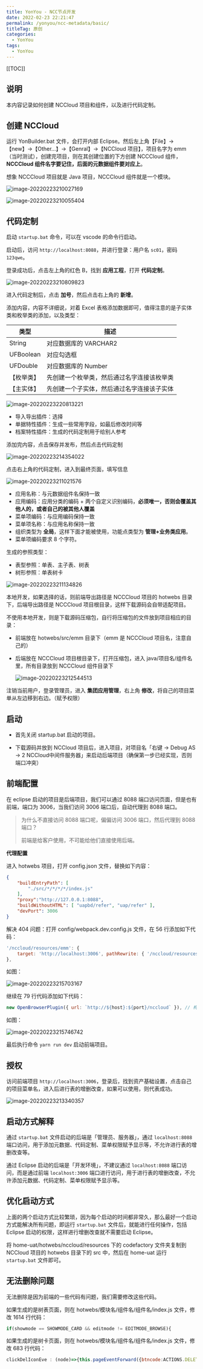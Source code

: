 ```yaml
---
title: YonYou - NCC节点开发
date: 2022-02-23 22:21:47
permalink: /yonyou/ncc-metadata/basic/
titleTag: 原创
categories:
  - YonYou
tags: 
  - YonYou
---
```


[[TOC]]


## 说明

本内容记录如何创建 NCCloud 项目和组件，以及进行代码定制。

## 创建 NCCloud

运行 YonBuilder.bat 文件，会打开内部 Eclipse。然后左上角【File】->【new】->【Other...】->【Genral】->【NCCloud 项目】，项目名字为 emm（当时测试），创建完项目，则在其创建位置的下方创建 NCCCloud 组件，**NCCCloud 组件名字要记住，后面的元数据组件要对应上**。

想象 NCCCloud 项目就是 Java 项目，NCCCloud 组件就是一个模块。

![image-20220223210027169](https://fastly.jsdelivr.net/gh/Kele-Bingtang/static/img/yonyou/20220223222513.png)

![image-20220223210055404](https://fastly.jsdelivr.net/gh/Kele-Bingtang/static/img/yonyou/20220223222518.png)

## 代码定制

启动 `startup.bat` 命令，可以在 vscode 的命令行启动。

启动后，访问 `http://localhost:8088`，并进行登录：用户名 `sc01`，密码 `123qwe`。

登录成功后，点击左上角的红色 B，找到 **应用工程**，打开 **代码定制**。

![image-20220223210809823](https://fastly.jsdelivr.net/gh/Kele-Bingtang/static/img/yonyou/20220223222520.png)

进入代码定制后，点击 **加号**，然后点击右上角的 **新增**。

添加内容，内容不详细说，对着 Excel 表格添加数据即可，值得注意的是子实体类和枚举类的添加，以及类型：

| 类型       | 描述                                       |
| ---------- | ------------------------------------------ |
| String     | 对应数据库的 VARCHAR2                      |
| UFBoolean  | 对应勾选框                                 |
| UFDouble   | 对应数据库的 Number                        |
| 【枚举类】 | 先创建一个枚举类，然后通过名字连接该枚举类 |
| 【主实体】 | 先创建一个子实体，然后通过名字连接该子实体 |

![image-20220223220813221](https://fastly.jsdelivr.net/gh/Kele-Bingtang/static/img/yonyou/20220223222522.png)

- 导入导出插件：选择
- 单据特性插件：生成一些常用字段，如最后修改时间等
- 档案特性插件：生成的代码定制用于给别人参考

添加完内容，点击保存并发布，然后点击代码定制

![image-20220223214354022](https://fastly.jsdelivr.net/gh/Kele-Bingtang/static/img/yonyou/20220223222523.png)

点击右上角的代码定制，进入到最终页面，填写信息

![image-20220223211021576](https://fastly.jsdelivr.net/gh/Kele-Bingtang/static/img/yonyou/20220223222525.png)

- 应用名称：与元数据组件名保持一致
- 应用编码：应用分类的编码 + 两个自定义识别编码，**必须唯一，否则会覆盖其他人的，或者自己的被其他人覆盖**
- 菜单项编码：与应用编码保持一致
- 菜单项名称：与应用名称保持一致
- 组织类型为 **全局**，这样下面才能被使用，功能点类型为 **管理+业务类应用**。
- 菜单项编码要求 8 个字符。

生成的参照类型：

- 表型参照：单表、主子表、树表
- 树形参照：单表树卡

![image-20220223211134826](https://fastly.jsdelivr.net/gh/Kele-Bingtang/static/img/yonyou/20220223222547.png)

本地开发，如果选择的话，则前端导出路径是 NCCCloud 项目的 hotwebs 目录下，后端导出路径是 NCCCloud 项目根目录，这样下载源码会自带适配项目。

不使用本地开发，则是下载源码压缩包，自行将压缩包的文件放到项目相应的目录：

- 前端放在 hotwebs/src/emm 目录下（emm 是 NCCCloud 项目名，注意自己的）

- 后端放在 NCCCloud 项目根目录下，打开压缩包，进入 java/项目名/组件名里，所有目录放到 NCCCloud 组件目录下

    ![image-20220223212544513](https://fastly.jsdelivr.net/gh/Kele-Bingtang/static/img/yonyou/20220223222526.png)

注销当前用户，登录管理员，进入 **集团应用管理**，右上角 **修改**，将自己的项目菜单从左边移到右边。（赋予权限）

## 启动

- 首先关闭 startup.bat 启动的项目。

- 下载源码并放到 NCCloud 项目后，进入项目，对项目名「右键 -> Debug AS -> 2 NCCloud中间件服务器」来启动后端项目（确保第一步已经实现，否则端口冲突）

## 前端配置

在 eclipse 启动的项目是后端项目，我们可以通过 8088 端口访问页面，但是也有前端，端口为 3006，当我们访问 3006 端口后，自动代理到 8088 端口。

> 为什么不直接访问 8088 端口呢，偏偏访问 3006 端口，然后代理到 8088 端口？
>
> 前端是给客户使用，不可能给他们直接使用后端。

**代理配置**

进入 hotwebs 项目，打开 config.json 文件，替换如下内容：

```json
{
	"buildEntryPath": [
		"./src/*/*/*/*/index.js"
	],
	"proxy":"http://127.0.0.1:8088",
	"buildWithoutHTML": [ "uapbd/refer", "uap/refer" ],
	"devPort": 3006
}
```

解决 404 问题：打开 config/webpack.dev.config.js 文件，在 56 行添加如下代码：

```js
'/nccloud/resources/emm': {
    target: 'http://localhost:3006', pathRewrite: { '/nccloud/resources/emm': '/emm' }
},
```

如图：

![image-20220223215703167](https://fastly.jsdelivr.net/gh/Kele-Bingtang/static/img/yonyou/20220223222528.png)

继续在 79 行代码添加如下代码：

```js
new OpenBrowserPlugin({ url: `http://${host}:${port}/nccloud` }), // 构建完成打开浏览器插件
```

如图：

![image-20220223215746742](https://fastly.jsdelivr.net/gh/Kele-Bingtang/static/img/yonyou/20220223222530.png)

最后执行命令 `yarn run dev` 启动前端项目。

## 授权

访问前端项目 `http://localhost:3006`，登录后，找到资产基础设置，点击自己的项目菜单名，进入后进行表的增删改查，如果可以使用，则代表成功。

![image-20220223213340357](https://fastly.jsdelivr.net/gh/Kele-Bingtang/static/img/yonyou/20220223222532.png)


## 启动方式解释

通过 `startup.bat` 文件启动的后端是「管理员、服务器」，通过 `localhost:8088` 端口访问，用于添加元数据、代码定制、菜单权限赋予显示等，不允许进行表的增删改查等。

通过 Eclipse 启动的后端是「开发环境」，不建议通过 `localhost:8088` 端口访问，而是通过前端 `localhost:3006` 端口进行访问，用于进行表的增删改查，不允许添加元数据、代码定制、菜单权限赋予显示等。

## 优化启动方式

上面的两个启动方式比较繁琐，因为每个启动的时间都非常久，那么最好一个启动方式能解决所有问题，即运行 `startup.bat` 文件后，就能进行任何操作，包括 Eclipse 启动的权限，这样进行增删改查就不需要启动 Eclipse。

将 home-uat/hotwebs/nccloud/resources 下的 codefactory 文件夹复制到 NCCloud 项目的 hotwebs 目录下的 src 中，然后在 home-uat 运行 `startup.bat` 文件即可。

## 无法删除问题

无法删除是因为前端的一些代码有问题，我们需要修改这些代码。

如果生成的是树表页面，则在 hotwebs/模块名/组件名/组件名/index.js 文件，修改 1614 行代码：

```js
if(showmode == SHOWMODE_CARD && editmode != EDITMODE_BROWSE){
```

如果生成的是树卡页面，则在 hotwebs/模块名/组件名/组件名/index.js 文件，修改 683 行代码：

```js
clickDelIconEve : (node)=>{this.pageEventForward({btncode:ACTIONS.DELETE,selectedNode : node});},    // 删除点击 回调
```

